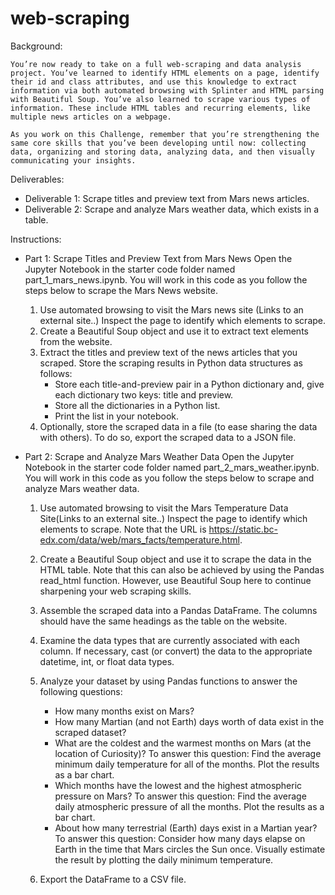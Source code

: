 # web-scraping

Background:

    You’re now ready to take on a full web-scraping and data analysis project. You’ve learned to identify HTML elements on a page, identify their id and class attributes, and use this knowledge to extract information via both automated browsing with Splinter and HTML parsing with Beautiful Soup. You’ve also learned to scrape various types of information. These include HTML tables and recurring elements, like multiple news articles on a webpage.

    As you work on this Challenge, remember that you’re strengthening the same core skills that you’ve been developing until now: collecting data, organizing and storing data, analyzing data, and then visually communicating your insights.

Deliverables:
    
   - Deliverable 1: Scrape titles and preview text from Mars news articles.
   - Deliverable 2: Scrape and analyze Mars weather data, which exists in a table.

Instructions:

- Part 1: Scrape Titles and Preview Text from Mars News
Open the Jupyter Notebook in the starter code folder named part_1_mars_news.ipynb. You will work in this code as you follow the steps below to scrape the Mars News website.

   1. Use automated browsing to visit the Mars news site (Links to an external site..) Inspect the page  to identify which elements to scrape.
   2. Create a Beautiful Soup object and use it to extract text elements from the website.
   3. Extract the titles and preview text of the news articles that you scraped. Store the scraping results in Python data structures as follows:
       * Store each title-and-preview pair in a Python dictionary and, give each dictionary two keys: title and preview.
       * Store all the dictionaries in a Python list.
       * Print the list in your notebook.
    4. Optionally, store the scraped data in a file (to ease sharing the data with others). To do so, export the scraped data to a JSON file. 

- Part 2: Scrape and Analyze Mars Weather Data
Open the Jupyter Notebook in the starter code folder named part_2_mars_weather.ipynb. You will work in this code as you follow the steps below to scrape and analyze Mars weather data.

   1. Use automated browsing to visit the Mars Temperature Data Site(Links to an external site..) Inspect the page to identify which elements to scrape. Note that the URL is https://static.bc-edx.com/data/web/mars_facts/temperature.html.
   2. Create a Beautiful Soup object and use it to scrape the data in the HTML table. Note that this can also be achieved by using the Pandas read_html function. However, use Beautiful Soup here to continue sharpening your web scraping skills.
   3. Assemble the scraped data into a Pandas DataFrame. The columns should have the same headings as the table on the website.
   4. Examine the data types that are currently associated with each column. If necessary, cast (or convert) the data to the appropriate datetime, int, or float data types.

   5. Analyze your dataset by using Pandas functions to answer the following questions:
       * How many months exist on Mars?
       * How many Martian (and not Earth) days worth of data exist in the scraped dataset?
       * What are the coldest and the warmest months on Mars (at the location of Curiosity)? To answer this question:
            Find the average minimum daily temperature for all of the months.
            Plot the results as a bar chart.
       * Which months have the lowest and the highest atmospheric pressure on Mars? To answer this question:
            Find the average daily atmospheric pressure of all the months.
            Plot the results as a bar chart.
       * About how many terrestrial (Earth) days exist in a Martian year? To answer this question:
            Consider how many days elapse on Earth in the time that Mars circles the Sun once.
            Visually estimate the result by plotting the daily minimum temperature.

   6. Export the DataFrame to a CSV file.